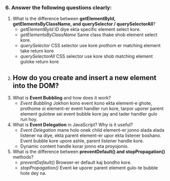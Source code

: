 
### 6. Answer the following questions clearly:

1. What is the difference between **getElementById, getElementsByClassName, and querySelector / querySelectorAll**?
    - *getElementById* ID diye ekta specific element select kore.
    - *getElementsByClassName* Same class thake shob element select kore.
    - *querySelector* CSS selector use kore prothom er matching element take return kore
    - *querySelectorAll* CSS selector use kore shob matching element guloke return kore
2. How do you **create and insert a new element into the DOM**?
    - 
3. What is **Event Bubbling** and how does it work?
    - *Event Bubbling* Jokhon kono event kono ekta element-e ghote, prothome oi element-er event handler run kore, tarpor uporer parent element gulotew sei event bubble kore jay and tader handler gulo run hoy.
4. What is **Event Delegation** in JavaScript? Why is it useful?
    - *Event Delegation* mane holo onek child element-er jonno alada alada listener na diye, ekta parent element-er upor ekta listener boshano. Event bubble kore upore ashle, parent listener handle kore.
    - Dynamic content handle korar jonno eta proyojonio.
5. What is the difference between **preventDefault() and stopPropagation()** methods?
    - *preventDefault()* Browser-er default kaj bondho kore.
    - *stopPropagation()* Event ke uporer parent element gulo-te bubble hote dey na.

